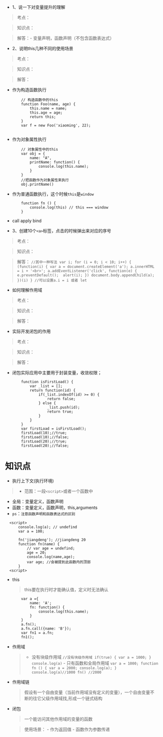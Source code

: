 - 1、说一下对变量提升的理解
> 考点：

> 知识点：

> 解答：- 变量声明，函数声明（不包含函数表达式）

- 2、说明this几种不同的使用场景
> 考点：

> 知识点：

> 解答：

- 作为构造函数执行
    ```
        // 构造函数中的this
        function Foo(name, age) {
            this.name = name;
            this.age = age;
            return this;
        }
        var f = new Foo('xiaoming', 22);
        
    ```
- 作为对象属性执行
    ```
        // 对象属性中的this
        var obj = {
            name: "A",
            printName: function() {
                console.log(this.name);
            }
        }
        //把函数作为对象属性来执行
        obj.printName()
    ```
- 作为普通函数执行，这个时候`this`是`window`
    ```
        function fn () {
            console.log(this) // this === window
        }
    ```
- call apply bind
    
    
- 3、创建10个`<a>`标签，点击的时候弹出来对应的序号
> 考点：

> 知识点：

> 解答：
    ```
        //其中一种写法
        var i;
        for (i = 0; i < 10; i++) {
            (function(i) {
                var a = document.createElement('a');
                a.innerHTML = i + '<br>';
                a.addEventListener('click', function(e) {
                    e.preventDefault(); 
                    alert(i);
                })
                document.body.appendChild(a);
            })(i)
        }
        //可以设置a.i = i 或者 let
    ```

- 如何理解作用域
> 考点：

> 知识点：

> 解答：

- 实际开发闭包的作用
> 考点：

> 知识点：

> 解答：
 - 闭包实际应用中主要用于封装变量，收敛权限；
    ```
        function isFirstLoad() {
            var _list = [];
            return function(id) {
                if(_list.indexOf(id) >= 0) {
                    return false;
                } else {
                    _list.push(id);
                    return true;
                }
            }
        }
        var firstLoad = isFirstLoad();
        firstLoad(10);//true;
        firstLoad(10);//false;
        firstLoad(20);//true;
        firstLoad(20);//false;
    ```

# 知识点

- 执行上下文(执行环境)
> - 范围：一段`<script>`或者一个函数中
  - 全局：变量定义，函数声明
  - 函数：变量定义，函数声明，this,arguments
  - `ps`：`注意函数声明和函数表达式的区别`
  ```
    <script>
        console.log(a); // undefind
        var a = 100; 

        fn('jiangdeng'); //jiangdeng 20
        function fn(name) {
            // var age = undefind;
            age = 20;
            console.log(name,age);
            var age; //会被提到此函数内的顶部
        }
    <script>
  ```
- this
    > this要在执行时才能确认值，定义时无法确认
    ```
        var a ={
            name: 'A';
            fn: function() {
                console.log(this.name);
            }
        }
        a.fn();
        a.fn.call({name: 'B'});
        var fn1 = a.fn;
        fn1();
    ```
- 作用域
    > - 没有块级作用域
        ```
            //没有块级作用域
            if(true) {
                var a = 1000;
            }
            console.log(a)
        ```
      - 只有函数和全局作用域
        ```
            var a = 1000;
            function fn () {
                var a = 2000;
                console.log(a);
            }
            console.log(a)//1000
            fn() //2000
        ```
- 作用域链
    > 假设有一个自由变量（当前作用域没有定义的变量），一个自由变量不断的往它父级作用域找,形成一个链式结构
- 闭包
    > 一个能访问其他作用域的变量的函数

    > 使用场景：
        - 作为返回值
        - 函数作为参数传递
